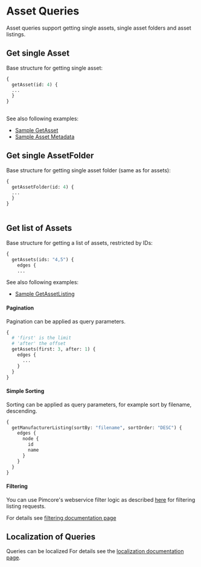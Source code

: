 # Asset Queries

Asset queries support getting single assets, single asset folders and asset listings. 

## Get single Asset

Base structure for getting single asset: 

```graphql
{
  getAsset(id: 4) {
  ...
  }
} 
    
```

See also following examples: 
- [Sample GetAsset](./11_Query_Samples/11_Sample_GetAsset.md)
- [Sample Asset Metadata](./11_Query_Samples/12_Sample_Asset_Metadata.md)


## Get single AssetFolder

Base structure for getting single asset folder (same as for assets): 

```graphql
{
  getAssetFolder(id: 4) {
  ...
  }
} 
    
```

## Get list of Assets

Base structure for getting a list of assets, restricted by IDs: 

```graphql
{
  getAssets(ids: "4,5") {
    edges {
    ...
```

See also following examples: 
- [Sample GetAssetListing](./11_Query_Samples/13_Sample_GetAssetListing.md)
 
 
#### Pagination
Pagination can be applied as query parameters.

```graphql
{
  # 'first' is the limit
  # 'after' the offset
  getAssets(first: 3, after: 1) {
    edges {
      ...
    }
  }
}
```


#### Simple Sorting
Sorting can be applied as query parameters, for example sort by filename, descending.

```graphql
{
  getManufacturerListing(sortBy: "filename", sortOrder: "DESC") {
    edges {
      node {
        id
        name
      }
    }
  }
}
```

#### Filtering

You can use Pimcore's webservice filter logic as described 
[here](https://pimcore.com/docs/6.x/Development_Documentation/Web_Services/Query_Filters.html) 
for filtering listing requests.

For details see [filtering documentation page](./10_Filtering.md)


## Localization of Queries
Queries can be localized For details see the [localization documentation page](./08_Localization.md).

